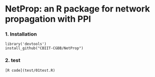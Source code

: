 NetProp: an R package for network propagation with PPI
=====================================================================

### 1. Installation

    library('devtools')
    install_github("CBIIT-CGBB/NetProp")
    
### 2. test 

    [R code](test/01test.R)

    
